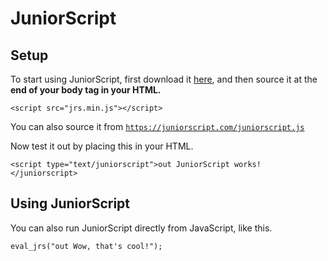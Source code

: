 # JuniorScript

Setup
---
To start using JuniorScript, first download it [here](https://github.com/JuniorCode/JuniorScript/zipball/master), and then source it at the **end of your body tag in your HTML.**

`<script src="jrs.min.js"></script>`

You can also source it from [`https://juniorscript.com/juniorscript.js`](https://juniorscript.com/juniorscript.js)

Now test it out by placing this in your HTML.

`<script type="text/juniorscript">out JuniorScript works!</juniorscript>`

Using JuniorScript
---
You can also run JuniorScript directly from JavaScript, like this.

`eval_jrs("out Wow, that's cool!");`

